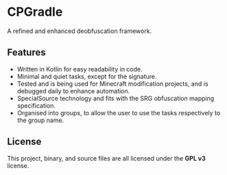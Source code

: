 # CPGradle
A refined and enhanced deobfuscation framework.

## Features

- Written in Kotlin for easy readability in code.
- Minimal and quiet tasks, except for the signature.
- Tested and is being used for Minecraft modification projects, and is debugged daily to enhance automation.
- SpecialSource technology and fits with the SRG obfuscation mapping specification.
- Organised into groups, to allow the user to use the tasks respectively to the group name.

## License
This project, binary, and source files are all licensed under the **GPL v3** license.